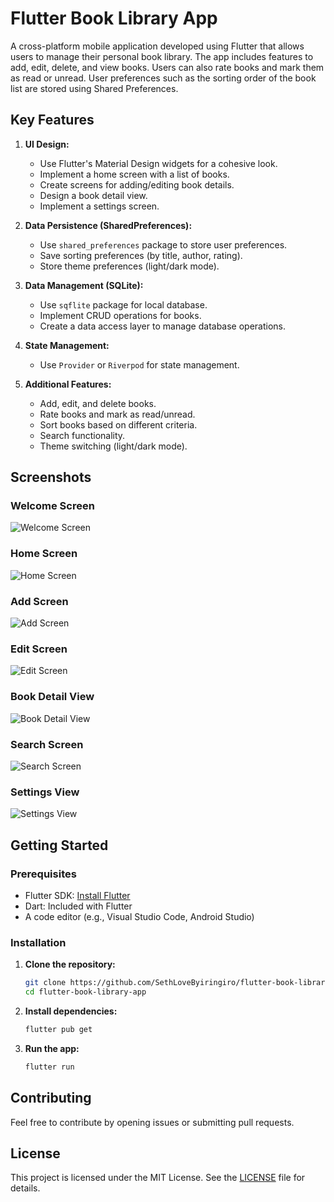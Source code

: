 # Flutter Book Library App

A cross-platform mobile application developed using Flutter that allows users to manage their personal book library. The app includes features to add, edit, delete, and view books. Users can also rate books and mark them as read or unread. User preferences such as the sorting order of the book list are stored using Shared Preferences.

## Key Features

1. **UI Design:**
   - Use Flutter's Material Design widgets for a cohesive look.
   - Implement a home screen with a list of books.
   - Create screens for adding/editing book details.
   - Design a book detail view.
   - Implement a settings screen.

2. **Data Persistence (SharedPreferences):**
   - Use `shared_preferences` package to store user preferences.
   - Save sorting preferences (by title, author, rating).
   - Store theme preferences (light/dark mode).

3. **Data Management (SQLite):**
   - Use `sqflite` package for local database.
   - Implement CRUD operations for books.
   - Create a data access layer to manage database operations.

4. **State Management:**
   - Use `Provider` or `Riverpod` for state management.

5. **Additional Features:**
   - Add, edit, and delete books.
   - Rate books and mark as read/unread.
   - Sort books based on different criteria.
   - Search functionality.
   - Theme switching (light/dark mode).

## Screenshots

### Welcome Screen
![Welcome Screen](assets/screenshots/welcome_screen.jpg)

### Home Screen
![Home Screen](assets/screenshots/home_screen.jpg)

### Add Screen
![Add Screen](assets/screenshots/add_screen.jpg)

### Edit Screen
![Edit Screen](assets/screenshots/edit_screen.jpg)

### Book Detail View
![Book Detail View](assets/screenshots/book_detail_view.jpg)

### Search Screen
![Search Screen](assets/screenshots/search_screen.jpg)

### Settings View
![Settings View](assets/screenshots/settings_view.jpg)

## Getting Started

### Prerequisites

- Flutter SDK: [Install Flutter](https://flutter.dev/docs/get-started/install)
- Dart: Included with Flutter
- A code editor (e.g., Visual Studio Code, Android Studio)

### Installation

1. **Clone the repository:**

   ```bash
   git clone https://github.com/SethLoveByiringiro/flutter-book-library-app.git
   cd flutter-book-library-app
   ```

2. **Install dependencies:**

   ```bash
   flutter pub get
   ```

3. **Run the app:**

   ```bash
   flutter run
   ```

## Contributing

Feel free to contribute by opening issues or submitting pull requests. 

## License

This project is licensed under the MIT License. See the [LICENSE](LICENSE) file for details.
